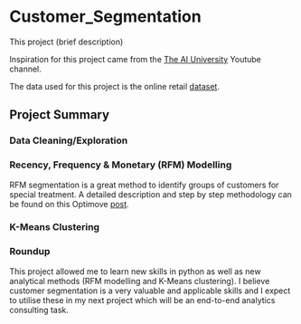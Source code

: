 # Customer_Segmentation

This project (brief description)

Inspiration for this project came from the [The AI University](https://www.youtube.com/channel/UCv6Uw36LRbYnX4HDxKPguKg) Youtube channel.

The data used for this project is the online retail [dataset](http://archive.ics.uci.edu/ml/machine-learning-databases/00352/).

## Project Summary


### Data Cleaning/Exploration


### Recency, Frequency & Monetary (RFM) Modelling

RFM segmentation is a great method to identify groups of customers for special treatment. A detailed description and step by step methodology can be found on this Optimove [post](https://www.optimove.com/resources/learning-center/rfm-segmentation).


### K-Means Clustering


### Roundup

This project allowed me to learn new skills in python as well as new analytical methods (RFM modelling and K-Means clustering). I believe customer segmentation is a very valuable and applicable skills and I expect to utilise these in my next project which will be an end-to-end analytics consulting task.
